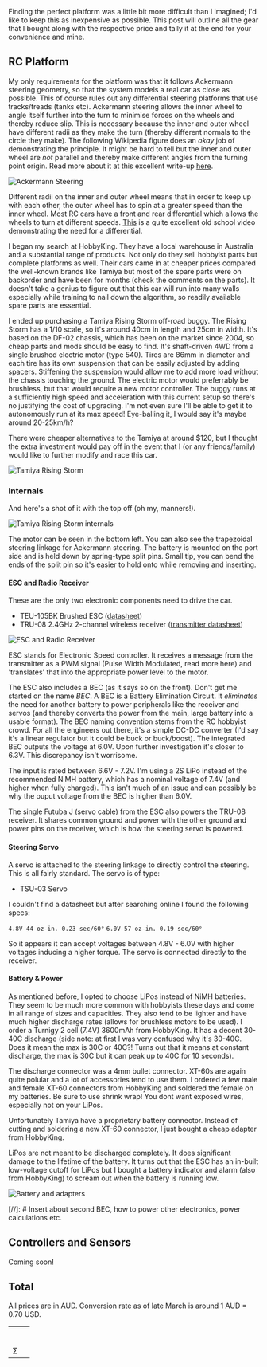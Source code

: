 
Finding the perfect platform was a little bit more difficult than I imagined; I'd like to keep this as inexpensive as possible. This post will outline all the gear that I bought along with the respective price and tally it at the end for your convenience and mine.

##  RC Platform

My only requirements for the platform was that it follows Ackermann steering geometry, so that the system models a real car as close as possible. This of course rules out any differential steering platforms that use tracks/treads (tanks etc). Ackermann steering allows the inner wheel to angle itself further into the turn to minimise forces on the wheels and thereby reduce slip. This is necessary because the inner and outer wheel have different radii as they make the turn (thereby different normals to the circle they make). The following Wikipedia figure does an *okay* job of demonstrating the principle. It might be hard to tell but the inner and outer wheel are *not* parallel and thereby make different angles from the turning point origin. Read more about it at this excellent write-up [here](http://www.me.ua.edu/me364/PDF/Steering_Ackerman.pdf).

![Ackermann Steering](https://upload.wikimedia.org/wikipedia/commons/thumb/a/a0/Ackermann_turning.svg/2000px-Ackermann_turning.svg.png)

Different radii on the inner and outer wheel means that in order to keep up with each other, the outer wheel has to spin at a greater speed than the inner wheel. Most RC cars have a front and rear differential which allows the wheels to turn at different speeds. [This](https://youtu.be/K4JhruinbWc?t=1m50s) is a quite excellent old school video demonstrating the need for a differential.

I began my search at HobbyKing. They have a local warehouse in Australia and a substantial range of products. Not only do they sell hobbyist parts but complete platforms as well. Their cars came in at cheaper prices compared the well-known brands like Tamiya but most of the spare parts were on backorder and have been for months (check the comments on the parts). It doesn't take a genius to figure out that this car will run into many walls especially while training to nail down the algorithm, so readily available spare parts are essential.

I ended up purchasing a Tamiya Rising Storm off-road buggy. The Rising Storm has a 1/10 scale, so it's around 40cm in length and 25cm in width. It's based on the DF-02 chassis, which has been on the market since 2004, so cheap parts and mods should be easy to find. It's shaft-driven 4WD from a single brushed electric motor (type 540). Tires are 86mm in diameter and each tire has its own suspension that can be easily adjusted by adding spacers. Stiffening the suspension would allow me to add more load without the chassis touching the ground. The electric motor would preferrably be brushless, but that would require a new motor controller. The buggy runs at a sufficiently high speed and acceleration with this current setup so there's no justifying the cost of upgrading. I'm not even sure I'll be able to get it to autonomously run at its max speed! Eye-balling it, I would say it's maybe around 20-25km/h?

There were cheaper alternatives to the Tamiya at around $120, but I thought the extra investment would pay off in the event that I (or any friends/family) would like to further modify and race this car.

![Tamiya Rising Storm](/images/platform_full.jpg)

### Internals

And here's a shot of it with the top off (oh my, manners!).

![Tamiya Rising Storm internals](/images/platform_top.jpg)

The motor can be seen in the bottom left. You can also see the trapezoidal steering linkage for Ackermann steering. The battery is mounted on the port side and is held down by spring-type split pins. Small tip, you can bend the ends of the split pin so it's easier to hold onto while removing and inserting.

#### ESC and Radio Receiver

These are the only two electronic components need to drive the car.

- TEU-105BK Brushed ESC ([datasheet](https://www.tamiyausa.com/pdf/manuals/45055ml.pdf))
- TRU-08 2.4GHz 2-channel wireless receiver ([transmitter datasheet](http://www.tamiya.com/japan/download/rcmanual/45053.pdf))

![ESC and Radio Receiver](/images/platform_esc.jpg)

ESC stands for Electronic Speed controller. It receives a message from the transmitter as a PWM signal (Pulse Width Modulated, read more here) and 'translates' that into the appropriate power level to the motor. 

The ESC also includes a BEC (as it says so on the front). Don't get me started on the name *BEC*. A BEC is a Battery Elimination Circuit. It *eliminates* the need for another battery to power peripherals like the receiver and servos (and thereby converts the power from the main, large battery into a usable format). The BEC naming convention stems from the RC hobbyist crowd. For all the engineers out there, it's a simple DC-DC converter (I'd say it's a linear regulator but it could be buck or buck/boost). The integrated BEC outputs the voltage at 6.0V. Upon further investigation it's closer to 6.3V. This discrepancy isn't worrisome. 

The input is rated between 6.6V - 7.2V. I'm using a 2S LiPo instead of the recommended NiMH battery, which has a nominal voltage of 7.4V (and higher when fully charged). This isn't much of an issue and can possibly be why the ouput voltage from the BEC is higher than 6.0V.

The single Futuba J (servo cable) from the ESC also powers the TRU-08 receiver. It shares common ground and power with the other ground and power pins on the receiver, which is how the steering servo is powered. 

#### Steering Servo

A servo is attached to the steering linkage to directly control the steering. This is all fairly standard. The servo is of type:

- TSU-03 Servo

I couldn't find a datasheet but after searching online I found the following specs:

`4.8V 44 oz-in. 0.23 sec/60°`
`6.0V 57 oz-in. 0.19 sec/60°`

So it appears it can accept voltages between 4.8V - 6.0V with higher voltages inducing a higher torque. The servo is connected directly to the receiver.

#### Battery & Power

As mentioned before, I opted to choose LiPos instead of NiMH batteries. They seem to be much more common with hobbyists these days and come in all range of sizes and capacities. They also tend to be lighter and have much higher discharge rates (allows for brushless motors to be used). I order a Turnigy 2 cell (7.4V) 3600mAh from HobbyKing. It has a decent 30-40C discharge (side note: at first I was very confused why it's 30-40C. Does it mean the max is 30C or 40C?! Turns out that it means at constant discharge, the max is 30C but it can peak up to 40C for 10 seconds).

The discharge connector was a 4mm bullet connector. XT-60s are again quite polular and a lot of accessories tend to use them. I ordered a few male and female XT-60 connectors from HobbyKing and soldered the female on my batteries. Be sure to use shrink wrap! You dont want exposed wires, especially not on your LiPos.

Unfortunately Tamiya have a proprietary battery connector. Instead of cutting and soldering a new XT-60 connector, I just bought a cheap adapter from HobbyKing.

LiPos are not meant to be discharged completely. It does significant damage to the lifetime of the battery. It turns out that the ESC has an in-built low-voltage cutoff for LiPos but I bought a battery indicator and alarm (also from HobbyKing) to scream out when the battery is running low.

![Battery and adapters](/images/platform_battery.jpg)

[//]: # Insert about second BEC, how to power other electronics, power calculations etc.



## Controllers and Sensors

Coming soon!



## Total

All prices are in AUD. Conversion rate as of late March is around 1 AUD = 0.70 USD.

|      |      |
| :--- | ---- |
|      |      |
|      |      |
|      |      |
|      |      |
|      |      |
|      |      |
| Σ    |      |